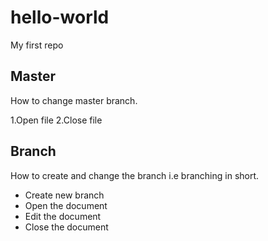 # hello-world
My first repo

## Master
How to change master branch.

1.Open file
2.Close file
## Branch

How to create and change the branch i.e branching in short.

- Create new branch
- Open the document
- Edit the document
- Close the document



